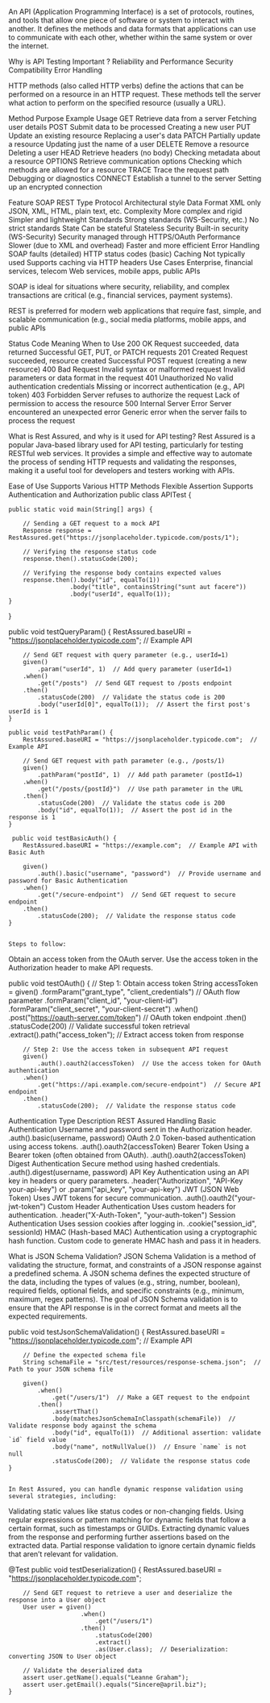 

An API (Application Programming Interface) is a set of protocols, routines, and tools that allow one piece of software or system to interact with another. It defines the methods and data formats that applications can use to communicate with each other, whether within the same system or over the internet.

Why is API Testing Important ?
Reliability and Performance
Security
Compatibility
Error Handling

HTTP methods (also called HTTP verbs) define the actions that can be performed on a resource in an HTTP request. These methods tell the server what action to perform on the specified resource (usually a URL).

Method	Purpose	Example Usage
GET	Retrieve data from a server	Fetching user details
POST	Submit data to be processed	Creating a new user
PUT	Update an existing resource	Replacing a user's data
PATCH	Partially update a resource	Updating just the name of a user
DELETE	Remove a resource	Deleting a user
HEAD	Retrieve headers (no body)	Checking metadata about a resource
OPTIONS	Retrieve communication options	Checking which methods are allowed for a resource
TRACE	Trace the request path	Debugging or diagnostics
CONNECT	Establish a tunnel to the server	Setting up an encrypted connection


Feature	SOAP	REST
Type	Protocol	Architectural style
Data Format	XML only	JSON, XML, HTML, plain text, etc.
Complexity	More complex and rigid	Simpler and lightweight
Standards	Strong standards (WS-Security, etc.)	No strict standards
State	Can be stateful	Stateless
Security	Built-in security (WS-Security)	Security managed through HTTPS/OAuth
Performance	Slower (due to XML and overhead)	Faster and more efficient
Error Handling	SOAP faults (detailed)	HTTP status codes (basic)
Caching	Not typically used	Supports caching via HTTP headers
Use Cases	Enterprise, financial services, telecom	Web services, mobile apps, public APIs

SOAP is ideal for situations where security, reliability, and complex transactions are critical (e.g., financial services, payment systems).

REST is preferred for modern web applications that require fast, simple, and scalable communication (e.g., social media platforms, mobile apps, and public APIs



Status Code	Meaning	When to Use
200 OK	Request succeeded, data returned	Successful GET, PUT, or PATCH requests
201 Created	Request succeeded, resource created	Successful POST request (creating a new resource)
400 Bad Request	Invalid syntax or malformed request	Invalid parameters or data format in the request
401 Unauthorized	No valid authentication credentials	Missing or incorrect authentication (e.g., API token)
403 Forbidden	Server refuses to authorize the request	Lack of permission to access the resource
500 Internal Server Error	Server encountered an unexpected error	Generic error when the server fails to process the request

What is Rest Assured, and why is it used for API testing?
Rest Assured is a popular Java-based library used for API testing, particularly for testing RESTful web services. It provides a simple and effective way to automate the process of sending HTTP requests and validating the responses, making it a useful tool for developers and testers working with APIs.

Ease of Use
Supports Various HTTP Methods
Flexible Assertion
Supports Authentication and Authorization
public class APITest {

    public static void main(String[] args) {
        
        // Sending a GET request to a mock API
        Response response = RestAssured.get("https://jsonplaceholder.typicode.com/posts/1");

        // Verifying the response status code
        response.then().statusCode(200);
        
        // Verifying the response body contains expected values
        response.then().body("id", equalTo(1))
                     .body("title", containsString("sunt aut facere"))
                     .body("userId", equalTo(1));
    }
}


public void testQueryParam() {
        RestAssured.baseURI = "https://jsonplaceholder.typicode.com";  // Example API

        // Send GET request with query parameter (e.g., userId=1)
        given()
            .param("userId", 1)  // Add query parameter (userId=1)
        .when()
            .get("/posts")  // Send GET request to /posts endpoint
        .then()
            .statusCode(200)  // Validate the status code is 200
            .body("userId[0]", equalTo(1));  // Assert the first post's userId is 1
    }

    public void testPathParam() {
        RestAssured.baseURI = "https://jsonplaceholder.typicode.com";  // Example API

        // Send GET request with path parameter (e.g., /posts/1)
        given()
            .pathParam("postId", 1)  // Add path parameter (postId=1)
        .when()
            .get("/posts/{postId}")  // Use path parameter in the URL
        .then()
            .statusCode(200)  // Validate the status code is 200
            .body("id", equalTo(1));  // Assert the post id in the response is 1
    }

     public void testBasicAuth() {
        RestAssured.baseURI = "https://example.com";  // Example API with Basic Auth

        given()
            .auth().basic("username", "password")  // Provide username and password for Basic Authentication
        .when()
            .get("/secure-endpoint")  // Send GET request to secure endpoint
        .then()
            .statusCode(200);  // Validate the response status code
    }


    Steps to follow:
Obtain an access token from the OAuth server.
Use the access token in the Authorization header to make API requests.

public void testOAuth() {
        // Step 1: Obtain access token
        String accessToken = given()
            .formParam("grant_type", "client_credentials")  // OAuth flow parameter
            .formParam("client_id", "your-client-id")
            .formParam("client_secret", "your-client-secret")
        .when()
            .post("https://oauth-server.com/token")  // OAuth token endpoint
        .then()
            .statusCode(200)  // Validate successful token retrieval
            .extract().path("access_token");  // Extract access token from response

        // Step 2: Use the access token in subsequent API request
        given()
            .auth().oauth2(accessToken)  // Use the access token for OAuth authentication
        .when()
            .get("https://api.example.com/secure-endpoint")  // Secure API endpoint
        .then()
            .statusCode(200);  // Validate the response status code

Authentication Type	Description	REST Assured Handling
Basic Authentication	Username and password sent in the Authorization header.	.auth().basic(username, password)
OAuth 2.0	Token-based authentication using access tokens.	.auth().oauth2(accessToken)
Bearer Token	Using a Bearer token (often obtained from OAuth).	.auth().oauth2(accessToken)
Digest Authentication	Secure method using hashed credentials.	.auth().digest(username, password)
API Key	Authentication using an API key in headers or query parameters.	.header("Authorization", "API-Key your-api-key") or .param("api_key", "your-api-key")
JWT (JSON Web Token)	Uses JWT tokens for secure communication.	.auth().oauth2("your-jwt-token")
Custom Header Authentication	Uses custom headers for authentication.	.header("X-Auth-Token", "your-auth-token")
Session Authentication	Uses session cookies after logging in.	.cookie("session_id", sessionId)
HMAC (Hash-based MAC)	Authentication using a cryptographic hash function.	Custom code to generate HMAC hash and pass it in headers.


What is JSON Schema Validation?
JSON Schema Validation is a method of validating the structure, format, and constraints of a JSON response against a predefined schema. A JSON schema defines the expected structure of the data, including the types of values (e.g., string, number, boolean), required fields, optional fields, and specific constraints (e.g., minimum, maximum, regex patterns). The goal of JSON Schema validation is to ensure that the API response is in the correct format and meets all the expected requirements.


 public void testJsonSchemaValidation() {
        RestAssured.baseURI = "https://jsonplaceholder.typicode.com"; // Example API

        // Define the expected schema file
        String schemaFile = "src/test/resources/response-schema.json";  // Path to your JSON schema file

        given()
            .when()
                .get("/users/1")  // Make a GET request to the endpoint
            .then()
                .assertThat()
                .body(matchesJsonSchemaInClasspath(schemaFile))  // Validate response body against the schema
                .body("id", equalTo(1))  // Additional assertion: validate `id` field value
                .body("name", notNullValue())  // Ensure `name` is not null
                .statusCode(200);  // Validate the response status code
    }


    In Rest Assured, you can handle dynamic response validation using several strategies, including:

Validating static values like status codes or non-changing fields.
Using regular expressions or pattern matching for dynamic fields that follow a certain format, such as timestamps or GUIDs.
Extracting dynamic values from the response and performing further assertions based on the extracted data.
Partial response validation to ignore certain dynamic fields that aren’t relevant for validation.


@Test
    public void testDeserialization() {
        RestAssured.baseURI = "https://jsonplaceholder.typicode.com";

        // Send GET request to retrieve a user and deserialize the response into a User object
        User user = given()
                        .when()
                            .get("/users/1")
                        .then()
                            .statusCode(200)
                            .extract()
                            .as(User.class);  // Deserialization: converting JSON to User object

        // Validate the deserialized data
        assert user.getName().equals("Leanne Graham");
        assert user.getEmail().equals("Sincere@april.biz");
    }